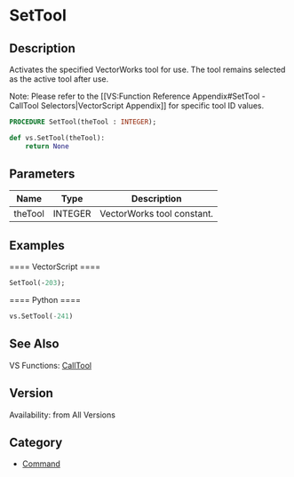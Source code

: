 # SetTool

## Description
Activates the specified VectorWorks tool for use. The tool remains selected as the active tool after use.

Note: Please refer to the [[VS:Function Reference Appendix#SetTool - CallTool Selectors|VectorScript Appendix]] for specific tool ID values.

```pascal
PROCEDURE SetTool(theTool : INTEGER);
```

```python
def vs.SetTool(theTool):
    return None
```

## Parameters
|Name|Type|Description|
|---|---|---|
|theTool|INTEGER|VectorWorks tool constant.|

## Examples
==== VectorScript ====
```pascal
SetTool(-203);
```
==== Python ====
```python
vs.SetTool(-241)
```

## See Also
VS Functions:
[CallTool](CallTool.md)

## Version
Availability: from All Versions

## Category
* [Command](../Categories/Command.md)
